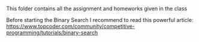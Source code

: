 This folder contains all the assignment and homeworks given in the class

Before starting the Binary Search I recommend to read this powerful article: https://www.topcoder.com/community/competitive-programming/tutorials/binary-search
